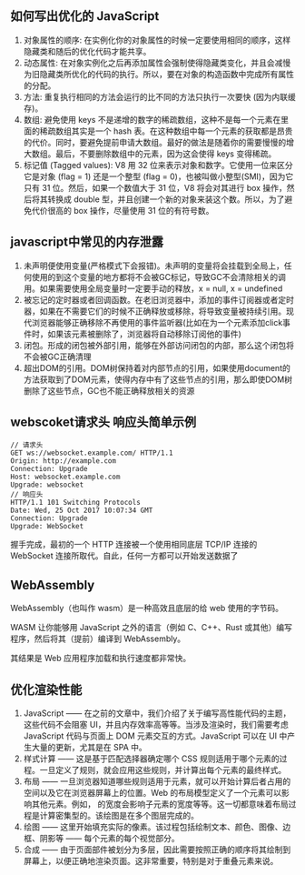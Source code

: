 ## 如何写出优化的 JavaScript
1. 对象属性的顺序: 在实例化你的对象属性的时候一定要使用相同的顺序，这样隐藏类和随后的优化代码才能共享。
2. 动态属性: 在对象实例化之后再添加属性会强制使得隐藏类变化，并且会减慢为旧隐藏类所优化的代码的执行。所以，要在对象的构造函数中完成所有属性的分配。
3. 方法: 重复执行相同的方法会运行的比不同的方法只执行一次要快 (因为内联缓存)。
4. 数组: 避免使用 keys 不是递增的数字的稀疏数组，这种不是每一个元素在里面的稀疏数组其实是一个 hash 表。在这种数组中每一个元素的获取都是昂贵的代价。同时，要避免提前申请大数组。最好的做法是随着你的需要慢慢的增大数组。最后，不要删除数组中的元素，因为这会使得 keys 变得稀疏。
5. 标记值 (Tagged values): V8 用 32 位来表示对象和数字。它使用一位来区分它是对象 (flag = 1) 还是一个整型 (flag = 0)，也被叫做小整型(SMI)，因为它只有 31 位。然后，如果一个数值大于 31 位，V8 将会对其进行 box 操作，然后将其转换成 double 型，并且创建一个新的对象来装这个数。所以，为了避免代价很高的 box 操作，尽量使用 31 位的有符号数。

## javascript中常见的内存泄露
1. 未声明便使用变量(严格模式下会报错)。未声明的变量将会挂载到全局上，任何使用的到这个变量的地方都将不会被GC标记，导致GC不会清除相关的调用。如果需要使用全局变量时一定要手动的释放，x = null, x = undefined
2. 被忘记的定时器或者回调函数。在老旧浏览器中，添加的事件订阅器或者定时器，如果在不需要它们的时候不正确释放或移除，将导致变量被持续引用。现代浏览器能够正确移除不再使用的事件监听器(比如在为一个元素添加click事件时，如果该元素被删除了，浏览器将自动移除订阅他的事件)
3. 闭包。形成的闭包被外部引用，能够在外部访问闭包的内部，那么这个闭包将不会被GC正确清理
4. 超出DOM的引用。DOM树保持着对内部节点的引用，如果使用document的方法获取到了DOM元素，使得内存中有了这些节点的引用，那么即使DOM树删除了这些节点，GC也不能正确释放相关的资源

## webscoket请求头 响应头简单示例
```
// 请求头
GET ws://websocket.example.com/ HTTP/1.1
Origin: http://example.com
Connection: Upgrade
Host: websocket.example.com
Upgrade: websocket
// 响应头
HTTP/1.1 101 Switching Protocols
Date: Wed, 25 Oct 2017 10:07:34 GMT
Connection: Upgrade
Upgrade: WebSocket
```
握手完成，最初的一个 HTTP 连接被一个使用相同底层 TCP/IP 连接的 WebSocket 连接所取代。自此，任何一方都可以开始发送数据了

## WebAssembly 
WebAssembly（也叫作 wasm）是一种高效且底层的给 web 使用的字节码。

WASM 让你能够用 JavaScript 之外的语言（例如 C、C++、Rust 或其他）编写程序，然后将其（提前）编译到 WebAssembly。

其结果是 Web 应用程序加载和执行速度都非常快。

## 优化渲染性能
1. JavaScript —— 在之前的文章中，我们介绍了关于编写高性能代码的主题，这些代码不会阻塞 UI，并且内存效率高等等。当涉及渲染时，我们需要考虑 JavaScript 代码与页面上 DOM 元素交互的方式。JavaScript 可以在 UI 中产生大量的更新，尤其是在 SPA 中。
2. 样式计算 —— 这是基于匹配选择器确定哪个 CSS 规则适用于哪个元素的过程。一旦定义了规则，就会应用这些规则，并计算出每个元素的最终样式。
3. 布局 —— 一旦浏览器知道哪些规则适用于元素，就可以开始计算后者占用的空间以及它在浏览器屏幕上的位置。Web 的布局模型定义了一个元素可以影响其他元素。例如，<body> 的宽度会影响子元素的宽度等等。这一切都意味着布局过程是计算密集型的。该绘图是在多个图层完成的。
4. 绘图 —— 这里开始填充实际的像素。该过程包括绘制文本、颜色、图像、边框、阴影等 —— 每个元素的每个视觉部分。
5. 合成 —— 由于页面部件被划分为多层，因此需要按照正确的顺序将其绘制到屏幕上，以便正确地渲染页面。这非常重要，特别是对于重叠元素来说。